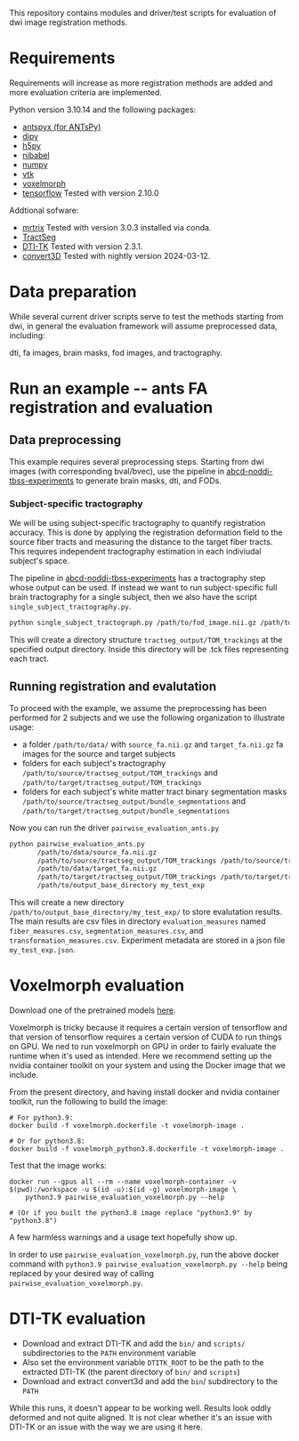 This repository contains modules and driver/test scripts for evaluation of dwi image registration methods.

# Requirements

Requirements will increase as more registration methods are added and more evaluation criteria are implemented.

Python version 3.10.14 and the following packages: 

- [antspyx (for ANTsPy)](https://github.com/ANTsX/ANTsPy)
- [dipy](https://dipy.org/) 
- [h5py](https://github.com/h5py/h5py)
- [nibabel](https://nipy.org/nibabel/)
- [numpy](https://numpy.org/)
- [vtk](https://pypi.org/project/vtk/)
- [voxelmorph](https://github.com/voxelmorph/voxelmorph)
- [tensorflow](https://www.tensorflow.org/) Tested with version 2.10.0

Addtional sofware:
- [mrtrix](https://www.mrtrix.org/) Tested with version 3.0.3 installed via conda.
- [TractSeg](https://github.com/MIC-DKFZ/TractSeg)
- [DTI-TK](https://dti-tk.sourceforge.net/pmwiki/pmwiki.php) Tested with version 2.3.1.
- [convert3D](http://www.itksnap.org/pmwiki/pmwiki.php?n=Convert3D.Convert3D) Tested with nightly version 2024-03-12. 

# Data preparation

While several current driver scripts serve to test the methods starting from dwi, in general the evaluation framework will assume preprocessed data, including:

dti, fa images, brain masks, fod images, and tractography.

# Run an example -- ants FA registration and evaluation

## Data preprocessing

This example requires several preprocessing steps. Starting from dwi images (with corresponding bval/bvec), use the pipeline in [abcd-noddi-tbss-experiments](https://github.com/brain-microstructure-exploration-tools/abcd-noddi-tbss-experiments) to generate brain masks, dti, and FODs.

### Subject-specific tractography

We will be using subject-specific tractography to quantify registration accuracy. This is done by applying the registration deformation field to the source fiber tracts and measuring the distance to the target fiber tracts. This requires independent tractography estimation in each indiviudal subject's space.

The pipeline in [abcd-noddi-tbss-experiments](https://github.com/brain-microstructure-exploration-tools/abcd-noddi-tbss-experiments) has a tractography step whose output can be used. If instead we want to run subject-specific full brain tractography for a single subject, then we also have the script `single_subject_tractography.py`.

```sh 
python single_subject_tractograph.py /path/to/fod_image.nii.gz /path/to/output_directory
```
This will create a directory structure `tractseg_output/TOM_trackings` at the specified output directory. Inside this directory will be .tck files representing each tract.

## Running registration and evalutation

To proceed with the example, we assume the preprocessing has been performed for 2 subjects and we use the following organization to illustrate usage:

- a folder `/path/to/data/` with `source_fa.nii.gz` and `target_fa.nii.gz` fa images for the source and target subjects
- folders for each subject's tractography `/path/to/source/tractseg_output/TOM_trackings` and `/path/to/target/tractseg_output/TOM_trackings`
- folders for each subject's white matter tract binary segmentation masks `/path/to/source/tractseg_output/bundle_segmentations` and `/path/to/target/tractseg_output/bundle_segmentations`

Now you can run the driver `pairwise_evaluation_ants.py`

```sh
python pairwise_evaluation_ants.py  
       /path/to/data/source_fa.nii.gz  
       /path/to/source/tractseg_output/TOM_trackings /path/to/source/tractseg_output/bundle_segmentations  
       /path/to/data/target_fa.nii.gz
       /path/to/target/tractseg_output/TOM_trackings /path/to/target/tractseg_output/bundle_segmentations  
       /path/to/output_base_directory my_test_exp
```

This will create a new directory `/path/to/output_base_directory/my_test_exp/` to store evalutation results. The main results are csv files in directory `evaluation_measures` named `fiber_measures.csv`, `segmentation_measures.csv`, and `transformation_measures.csv`. Experiment metadata are stored in a json file `my_test_exp.json`.  


# Voxelmorph evaluation

Download one of the pretrained models [here](https://github.com/voxelmorph/voxelmorph/blob/dev/data/readme.md).

Voxelmorph is tricky because it requires a certain version of tensorflow and that version of tensorflow requires a certain version of CUDA to run things on GPU. We ned to run voxelmorph on GPU in order to fairly evaluate the runtime when it's used as intended. Here we recommend setting up the nvidia container toolkit on your system and using the Docker image that we include.

From the present directory, and having install docker and nvidia container toolkit, run the following to build the image:
```
# For python3.9:
docker build -f voxelmorph.dockerfile -t voxelmorph-image .

# Or for python3.8:
docker build -f voxelmorph_python3.8.dockerfile -t voxelmorph-image .
```

Test that the image works:
```
docker run --gpus all --rm --name voxelmorph-container -v $(pwd):/workspace -u $(id -u):$(id -g) voxelmorph-image \
    python3.9 pairwise_evaluation_voxelmorph.py --help

# (Or if you built the python3.8 image replace "python3.9" by "python3.8")
```
A few harmless warnings and a usage text hopefully show up.

In order to use `pairwise_evaluation_voxelmorph.py`, run the above docker command with `python3.9 pairwise_evaluation_voxelmorph.py --help` being replaced by your desired way of calling `pairwise_evaluation_voxelmorph.py`.

# DTI-TK evaluation

- Download and extract DTI-TK and add the `bin/` and `scripts/` subdirectories to the `PATH` environment variable
- Also set the environment variable `DTITK_ROOT` to be the path to the extracted DTI-TK (the parent directory of `bin/` and `scripts`)
- Download and extract convert3d and add the `bin`/ subdirectory to the `PATH`

While this runs, it doesn't appear to be working well. Results look oddly deformed and not quite aligned. It is not clear whether it's an issue with DTI-TK or an issue with the way we are using it here.